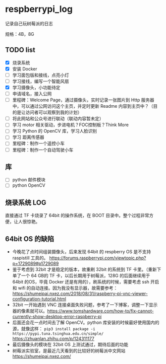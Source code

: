 # respberrypi_log
记录自己玩树莓派的日志

规格：4B，8G

## TODO list
- [x] 烧录系统
- [x] 安装 Docker
- [ ] 学习面包版和接线，点亮小灯
- [ ] 学习接线，编写一个智能风扇
- [x] 学习摄像头，小功能待定
- [ ] 申请域名，接入公网
- [ ] 里程碑：Welcome Page，通过摄像头，实时记录一张图片到 Http 服务器中，可以通过公网访问这个主页，并定时更新 Readme 内容到主页中？（目的是让访问者可以观察到我的计划）
- [ ] 将此网站和公众号进行联动（联动内容暂未定）
- [ ] 学习 motor 相关驱动，步进电机？FOC控制板？Think More
- [ ] 学习 Python 的 OpenCV 库，学习人脸识别
- [ ] 学习 距离传感器
- [ ] 里程碑：制作一个遥控小车
- [ ] 里程碑：制作一个自动驾驶小车
 
## 库
- [ ] python 邮件模块
- [ ] python OpenCV

## 烧录系统 LOG
直接通过 TF 卡烧录了 64bit 的操作系统，在 BOOT 目录中。整个过程非常方便，让人很惊艳。

## 64bit OS 的缺陷
* 今晚花了点时间组装摄像头，后来发现 64bit 的 respberry OS 是不支持 raspistill 工具的。 https://forums.raspberrypi.com/viewtopic.php?p=1729089#p1729089
* 鉴于考虑到 32bit 才是稳定的版本，故重刷 32bit 的系统到 TF 卡里。（重新下单了一个 64 GB的 TF 卡，以后长期用于树莓派，128G 的后面继续用于 64bit 的OS，毕竟 Docker 还是有用的），刷系统的时候，需要考虑 ssh 开启和 wifi 的自动连接。因为我没有显示器，故需要参考：https://shumeipai.nxez.com/2018/08/31/raspberry-pi-vnc-viewer-configuration-tutorial.html
* 32bit 一开始遇到 VNC 连接桌面失败问题，参考了一下博客，调整一下显示器的像素就可以。https://www.tomshardware.com/how-to/fix-cannot-currently-show-desktop-error-raspberry-pi
* 后面还会花一点时间去了解 OpenCV。python 库安装的时候最好使用国内的源，就像这样： `pip3 install package -i https://pypi.tuna.tsinghua.edu.cn/simple/` https://zhuanlan.zhihu.com/p/124311177
* 最后摄像头的模块在 32bit OS 上测试通过，期待后面的功能
* 树莓派实验室，是最近几天看到的比较好的树莓派中文网站 https://shumeipai.nxez.com/

